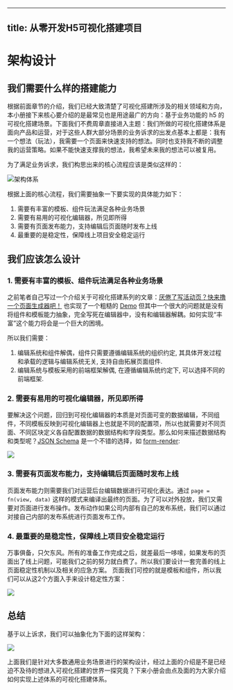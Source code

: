 
---
title: 从零开发H5可视化搭建项目
---

# 架构设计
## 我们需要什么样的搭建能力
根据前面章节的介绍，我们已经大致清楚了可视化搭建所涉及的相关领域和方向，本小册接下来核心要介绍的是最常见也是用途最广的方向：基于业务功能的 h5 的可视化搭建场景。下面我们不费周章直接进入主题：我们所做的可视化搭建体系是面向产品和运营，对于这些人群大部分场景的业务诉求的出发点基本上都是：我有一个想法（玩法），我需要一个页面来快速支持的想法。同时也支持我不断的调整我的运营策略。如果不能快速支撑我的想法，我希望未来我的想法可以被复用。

为了满足业务诉求，我们构思出来的核心流程应该是类似这样的：

![架构体系](https://p6-juejin.byteimg.com/tos-cn-i-k3u1fbpfcp/0d5488e6d70a4e74a0ca1550a190caad~tplv-k3u1fbpfcp-watermark.image)

根据上面的核心流程，我们需要抽象一下要实现的具体能力如下：

1. 需要有丰富的模板、组件玩法满足各种业务场景
2. 需要有易用的可视化编辑器，所见即所得
3. 需要有页面发布能力，支持编辑后页面随时发布上线
4. 最重要的是稳定性，保障线上项目安全稳定运行

## 我们应该怎么设计
### 1. 需要有丰富的模板、组件玩法满足各种业务场景
之前笔者自己写过一个介绍关于可视化搭建系列的文章：[厌倦了写活动页？快来撸一个页面生成器吧！](https://zhuanlan.zhihu.com/p/48347377) 也实现了一个粗糙的 [Demo](https://github.com/muwoo/rose) 但其中一个很大的问题就是没有将组件和模板能力抽象，完全写死在编辑器中，没有和编辑器解耦。如何实现“丰富”这个能力将会是一个巨大的困境。

所以我们需要：

1. 编辑系统和组件解偶，组件只需要遵循编辑系统的组织约定, 其具体开发过程和承载的逻辑与编辑系统无关, 支持自由拓展页面组件.
2. 编辑系统与模板采用的前端框架解偶, 在遵循编辑系统约定下, 可以选择不同的前端框架.

### 2. 需要有易用的可视化编辑器，所见即所得
要解决这个问题，回归到可视化编辑器的本质是对页面可变的数据编辑，不同组件，不同模板反映到可视化编辑器上也就是不同的配置项，所以也就需要对不同页面、不同区块定义各自配置数据的数据结构和字段类型。那么如何来描述数据结构和类型呢？[JSON Schema](https://json-schema.org/understanding-json-schema/) 是一个不错的选择，如 [form-render](https://x-render.gitee.io/form-render/):

![](https://p9-juejin.byteimg.com/tos-cn-i-k3u1fbpfcp/f47926dea7f44fbf948ade215c8f89d0~tplv-k3u1fbpfcp-watermark.image)

### 3. 需要有页面发布能力，支持编辑后页面随时发布上线
页面发布能力则需要我们对运营后台编辑数据进行可视化表达。通过 `page = fn(view, data)` 这样的模式来编译出最终的页面。为了可以对外投放，我们又需要对页面进行发布操作。发布动作如果公司内部有自己的发布系统，我们可以通过对接自己内部的发布系统进行页面发布工作。

### 4. 最重要的是稳定性，保障线上项目安全稳定运行
万事俱备，只欠东风。所有的准备工作完成之后，就差最后一哆嗦，如果发布的页面出了线上问题，可能我们之前的努力就白费了。所以我们要设计一套完善的线上页面稳定性机制以及相关的应急方案。
页面我们可控的就是模板和组件，所以我们可以从这2个方面入手来设计稳定性方案：

![](https://p9-juejin.byteimg.com/tos-cn-i-k3u1fbpfcp/9747d71b76674a72810dae6f4013d506~tplv-k3u1fbpfcp-watermark.image)

## 总结
基于以上诉求，我们可以抽象化为下面的这样架构：

![](https://p9-juejin.byteimg.com/tos-cn-i-k3u1fbpfcp/91f2299b194644758271222cb32cf9f2~tplv-k3u1fbpfcp-watermark.image)

上面我们是针对大多数通用业务场景进行的架构设计，经过上面的介绍是不是已经迫不及待的想进入可视化搭建的世界一探究竟？下来小册会由点及面的为大家介绍如何实现上述体系的可视化搭建体系。






    